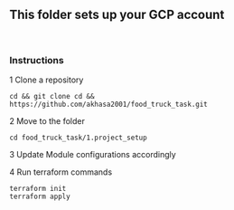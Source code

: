 ## This folder sets up your GCP account

<br>

### Instructions
1 Clone a repository 
```
cd && git clone cd && https://github.com/akhasa2001/food_truck_task.git
```

2 Move to the folder

``` 
cd food_truck_task/1.project_setup
```

3 Update Module configurations accordingly

4 Run terraform commands
```
terraform init
terraform apply
```
